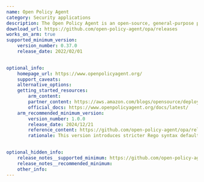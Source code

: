 ```yaml
--- 
name: Open Policy Agent
category: Security applications
description: The Open Policy Agent is an open-source, general-purpose policy engine that unifies policy enforcement across the stack.
download_url: https://github.com/open-policy-agent/opa/releases
works_on_arm: true
supported_minimum_version: 
    version_number: 0.37.0
    release_date: 2022/02/01

  
optional_info:
    homepage_url: https://www.openpolicyagent.org/
    support_caveats:
    alternative_options:
    getting_started_resources:
        arm_content:
        partner_content: https://aws.amazon.com/blogs/opensource/deploying-open-policy-agent-opa-as-a-sidecar-on-amazon-elastic-container-service-amazon-ecs/
        official_docs: https://www.openpolicyagent.org/docs/latest/
    arm_recommended_minimum_version:
        version_number: 1.0.0
        release_date: 2024/12/21
        reference_content: https://github.com/open-policy-agent/opa/releases/tag/v1.0.0
        rationale: This version introduces stricter Rego syntax defaults, requiring if and contains, and disallowing duplicate/shadowed imports. It delivers major memory optimizations, cutting allocations and improving evaluation speed by 10–20%. Test suite performance was significantly boosted, with topdown and storage/disk tests running 50% and 75% faster, respectively. Additional updates include support for scientific notation, customizable Prometheus metrics, and enhanced Rego v1 compatibility.

  
optional_hidden_info:
    release_notes__supported_minimum: https://github.com/open-policy-agent/opa/releases/tag/v0.37.0
    release_notes__recommended_minimum:
    other_info:
--- 
```

